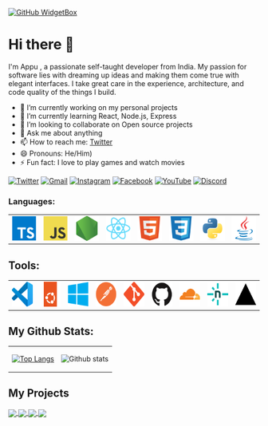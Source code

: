 [![GitHub WidgetBox](https://github-widgetbox.vercel.app/api/profile?username=appujet&data=followers,repositories,stars,commits&theme=viridescent)](https://github.com/appujet)

# Hi there 👋

I'm Appu , a passionate self-taught developer from India. My passion for software lies with dreaming up ideas and making them come true with elegant interfaces. I take great care in the experience, architecture, and code quality of the things I build.

- 🔭 I’m currently working on my personal projects
- 🌱 I’m currently learning React, Node.js, Express
- 👯 I’m looking to collaborate on Open source projects
- 💬 Ask me about anything
- 📫 How to reach me: [Twitter](https://twitter.com/appujet)
- 😄 Pronouns: He/Him)
- ⚡ Fun fact: I love to play games and watch movies

[![Twitter](https://img.shields.io/badge/Twitter-%231DA1F2.svg?style=for-the-badge&logo=Twitter&logoColor=white)](https://twitter.com/appujet)
[![Gmail](https://img.shields.io/badge/%20-Send%20Mail-black?color=14171A&labelColor=ef5350&logo=gmail&logoColor=ffffff&style=for-the-badge)](sdipedit@gmail.com)
[![Instagram](https://img.shields.io/badge/Instagram-%23E4405F.svg?style=for-the-badge&logo=Instagram&logoColor=white)](https://www.instagram.com/appujet/)
[![Facebook](https://img.shields.io/badge/Facebook-%231877F2.svg?style=for-the-badge&logo=Facebook&logoColor=white)](https://www.facebook.com/appujet/)
[![YouTube](https://img.shields.io/badge/YouTube-%23FF0000.svg?style=for-the-badge&logo=YouTube&logoColor=white)](https://www.youtube.com/channel/appujet/)
[![Discord](https://img.shields.io/badge/Discord-%235865F2.svg?style=for-the-badge&logo=discord&logoColor=white)](https://discord.gg/user/959276033683628122)


### Languages:

<table width="100% height="100%" align="center">
 <tr>
  <td>
    <img alt="TypeScript" src="https://raw.githubusercontent.com/devicons/devicon/master/icons/typescript/typescript-original.svg" width="50" height="50" />
  </td>
  <td>
    <img alt="JavaScript" src="https://raw.githubusercontent.com/devicons/devicon/master/icons/javascript/javascript-original.svg" width="50" height="50" />
  </td>
  <td>
    <img alt="Node.js" src="https://raw.githubusercontent.com/devicons/devicon/master/icons/nodejs/nodejs-original.svg" width="50" height="50" />
  </td>
  <td>
    <img alt="React" src="https://raw.githubusercontent.com/devicons/devicon/master/icons/react/react-original.svg" width="50" height="50" />
  </td>
  <td>
    <img alt="HTML5" src="https://raw.githubusercontent.com/devicons/devicon/master/icons/html5/html5-original.svg" width="50" height="50" />
  </td>
  <td>
    <img alt="CSS3" src="https://raw.githubusercontent.com/devicons/devicon/master/icons/css3/css3-original.svg" width="50" height="50" />
  </td>
  <td>
    <img alt="Python" src="https://raw.githubusercontent.com/devicons/devicon/master/icons/python/python-original.svg" width="50" height="50" />
  </td>
  <td>
    <img alt="Java" src="https://raw.githubusercontent.com/devicons/devicon/master/icons/java/java-original.svg" width="50" height="50" />
  </td>
  </tr>
</table>

## Tools:


<table width="100%" height="100%" align="center">
  <tr>
    <td>
      <img alt="Visual Studio Code" src="https://raw.githubusercontent.com/devicons/devicon/master/icons/vscode/vscode-original.svg" width="50" height="50" />
    </td>
    <td>
      <img alt="Ubuntu" src="https://raw.githubusercontent.com/devicons/devicon/master/icons/ubuntu/ubuntu-plain.svg" width="50" height="50" />
    </td>
    <td>
      <img alt="Windows" src="https://raw.githubusercontent.com/devicons/devicon/master/icons/windows8/windows8-original.svg" width="50" height="50" />
    </td>
    <td>
      <img alt="Postman" src="https://raw.githubusercontent.com/devicons/devicon/master/icons/postman/postman-original.svg" width="50" height="50" />
    </td>
    <td>
      <img alt="Git" src="https://raw.githubusercontent.com/devicons/devicon/master/icons/git/git-original.svg" width="50" height="50" />
    </td>
    <td>
      <img alt="GitHub" src="https://raw.githubusercontent.com/devicons/devicon/master/icons/github/github-original.svg" width="50" height="50" />
    </td>
    <td>
      <img alt="Cloudflare-Workers" src="https://raw.githubusercontent.com/devicons/devicon/master/icons/cloudflare/cloudflare-original.svg" width="50" height="50" />
    </td>
    <td>
      <img alt="Netlify" src="https://raw.githubusercontent.com/devicons/devicon/master/icons/netlify/netlify-original.svg" width="50" height="50" />
    </td>
    <td>
      <img alt="Vercel" src="https://raw.githubusercontent.com/devicons/devicon/master/icons/vercel/vercel-original.svg" width="50" height="50" />
    </td>
  </tr>
</table>

## My Github Stats:
<table align="center" width="100%" height="100%" >

<tr>
      <td>

[![Top Langs](https://github-readme-stats.vercel.app/api/top-langs/?username=appujet&theme=radical&layout=compact)](https://github.com/appujet)</td>
  <td>

![Github stats](https://github-readme-stats.vercel.app/api?username=appujet&theme=radical&show_icons=true&count_private=true&hide=issues) </td>
    </tr>
</table>


<h2> My Projects</h2>
<a href="https://github.com/appujet/lavamusic">
  <img align="center" src="https://github-readme-stats.vercel.app/api/pin/?username=appujet&theme=react&repo=lavamusic" />
</a>
<a href="https://github.com/appujet/wavemusic">
  <img align="center" src="https://github-readme-stats.vercel.app/api/pin/?username=appujet&theme=react&repo=wavemusic" />
</a>
 <a href="https://github.com/lavalink-list">
  <img align="center" src="https://github-readme-stats.vercel.app/api/pin/?username=appujet&theme=react&repo=lavalink-list" />
</a>
 <a href="https://github.com/appujet/navi">
  <img align="center" src="https://github-readme-stats.vercel.app/api/pin/?username=appujet&theme=react&repo=navi" />
</a>


